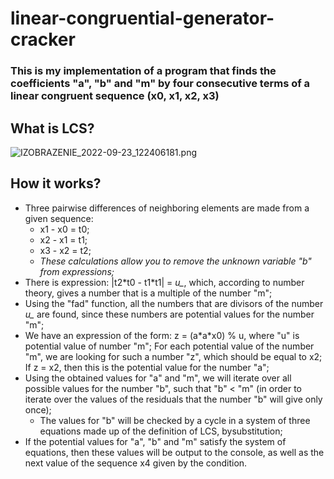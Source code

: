 # linear-congruential-generator-cracker

### This is my implementation of a program that finds the coefficients "a", "b" and "m" by four consecutive terms of a linear congruent sequence (x0, x1, x2, x3)

## What is LCS?

<img src="https://ie.wampi.ru/2022/09/23/IZOBRAZENIE_2022-09-23_122406181.png" alt="IZOBRAZENIE_2022-09-23_122406181.png" border="0">

## How it works?

+ Three pairwise differences of neighboring elements are made from a given sequence:
  + x1 - x0 = t0;
  + x2 - x1 = t1;
  + x3 - x2 = t2;
  + *These calculations allow you to remove the unknown variable "b" from expressions;*
+ There is expression: |t2\*t0 - t1\*t1| = *u_*, which, according to number theory, gives a number that is a multiple of the number "m";
+ Using the "fad" function, all the numbers that are divisors of the number *u_* are found, since these numbers are potential values for the number "m";
+ We have an expression of the form: z = (a\*a\*x0) % u, where "u" is potential value of number "m"; For each potential value of the number "m", we are looking for such a number "z", which should be equal to x2; If z = x2, then this is the potential value for the number "a";
+ Using the obtained values for "a" and "m", we will iterate over all possible values for the number "b", such that "b" < "m" (in order to iterate over the values of the residuals that the number "b" will give only once);
  + The values for "b" will be checked by a cycle in a system of three equations made up of the definition of LCS, bysubstitution; 
+ If the potential values for "a", "b" and "m" satisfy the system of equations, then these values will be output to the console, as well as the next value of the sequence x4 given by the condition.
